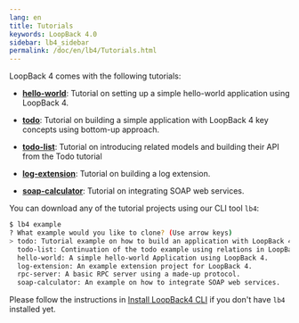 ```yaml
---
lang: en
title: Tutorials
keywords: LoopBack 4.0
sidebar: lb4_sidebar
permalink: /doc/en/lb4/Tutorials.html
---
```


LoopBack 4 comes with the following tutorials:

- **[hello-world](https://github.com/strongloop/loopback-next/tree/master/examples/hello-world)**:
  Tutorial on setting up a simple hello-world application using LoopBack 4.

- **[todo](todo-tutorial.md)**: Tutorial on building a simple application with
  LoopBack 4 key concepts using bottom-up approach.

- **[todo-list](todo-list-tutorial.md)**: Tutorial on introducing related models
  and building their API from the Todo tutorial

- **[log-extension](https://github.com/strongloop/loopback-next/tree/master/examples/log-extension)**:
  Tutorial on building a log extension.

- **[soap-calculator](soap-calculator-tutorial.md)**: Tutorial on integrating
  SOAP web services.

You can download any of the tutorial projects using our CLI tool `lb4`:

```sh
$ lb4 example
? What example would you like to clone? (Use arrow keys)
> todo: Tutorial example on how to build an application with LoopBack 4.
  todo-list: Continuation of the todo example using relations in LoopBack 4.
  hello-world: A simple hello-world Application using LoopBack 4.
  log-extension: An example extension project for LoopBack 4.
  rpc-server: A basic RPC server using a made-up protocol.
  soap-calculator: An example on how to integrate SOAP web services.
```

Please follow the instructions in
[Install LoopBack4 CLI](Getting-started.md#install-loopback-4-cli) if you don't
have `lb4` installed yet.

